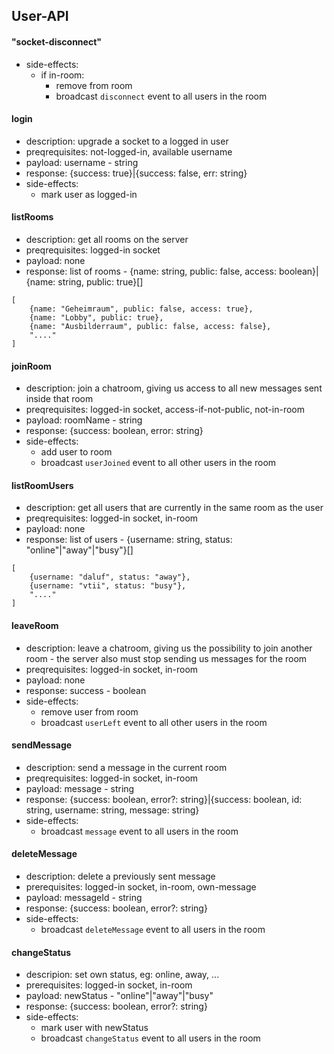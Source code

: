 ## User-API

#### "socket-disconnect"
* side-effects:
	* if in-room:
		* remove from room
		* broadcast `disconnect` event to all users in the room

#### login
* description: upgrade a socket to a logged in user
* preqrequisites: not-logged-in, available username
* payload: username - string
* response: {success: true}|{success: false, err: string}
* side-effects:
	* mark user as logged-in

#### listRooms
* description: get all rooms on the server
* preqrequisites: logged-in socket
* payload: none
* response: list of rooms - {name: string, public: false, access: boolean}|{name: string, public: true}[]
```
[
    {name: "Geheimraum", public: false, access: true},
    {name: "Lobby", public: true},
    {name: "Ausbilderraum", public: false, access: false},
    "...."
]
```

#### joinRoom
* description: join a chatroom, giving us access to all new messages sent inside that room
* preqrequisites: logged-in socket, access-if-not-public, not-in-room
* payload: roomName - string
* response: {success: boolean, error: string}
* side-effects:
	* add user to room
	* broadcast `userJoined` event to all other users in the room

#### listRoomUsers
* description: get all users that are currently in the same room as the user
* preqrequisites: logged-in socket, in-room
* payload: none
* response: list of users - {username: string, status: "online"|"away"|"busy"}[]
```
[
	{username: "daluf", status: "away"},
	{username: "vtii", status: "busy"},
    "...."
]
```

#### leaveRoom
* description: leave a chatroom, giving us the possibility to join another room - the server also must stop sending us messages for the room
* preqrequisites: logged-in socket, in-room
* payload: none
* response: success - boolean
* side-effects:
	* remove user from room
	* broadcast `userLeft` event to all other users in the room

#### sendMessage
* description: send a message in the current room
* preqrequisites: logged-in socket, in-room
* payload: message - string
* response: {success: boolean, error?: string}|{success: boolean, id: string, username: string, message: string}
* side-effects:
	* broadcast `message` event to all users in the room

#### deleteMessage
* description: delete a previously sent message
* prerequisites: logged-in socket, in-room, own-message
* payload: messageId - string
* response: {success: boolean, error?: string}
* side-effects:
	* broadcast `deleteMessage` event to all users in the room

#### changeStatus
* descripion: set own status, eg: online, away, ...
* prerequisites: logged-in socket, in-room
* payload: newStatus - "online"|"away"|"busy"
* response: {success: boolean, error?: string}
* side-effects:
	* mark user with newStatus
	* broadcast `changeStatus` event to all users in the room
